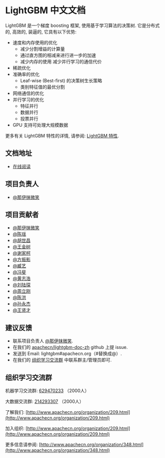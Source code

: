 # LightGBM 中文文档

LightGBM 是一个梯度 boosting 框架, 使用基于学习算法的决策树.
它是分布式的, 高效的, 装逼的, 它具有以下优势:
* 速度和内存使用的优化
  * 减少分割增益的计算量
  * 通过直方图的相减来进行进一步的加速
  * 减少内存的使用
  减少并行学习的通信代价
* 稀疏优化
* 准确率的优化
  * Leaf-wise (Best-first) 的决策树生长策略
  * 类别特征值的最优分割
* 网络通信的优化
* 并行学习的优化
  * 特征并行
  * 数据并行
  * 投票并行
* GPU 支持可处理大规模数据

更多有关 LightGBM 特性的详情, 请参阅: [LightGBM 特性]().

## 文档地址

+   [在线阅读](http://lightgbm.apachecn.org)

## 项目负责人

*   [@那伊抹微笑](https://github.com/wangyangting)

## 项目贡献者

*   [@那伊抹微笑](https://github.com/apachecn/lightgbm-doc-zh)
*   [@陈瑶](https://github.com/apachecn/lightgbm-doc-zh)
*   [@胡世昌](https://github.com/apachecn/lightgbm-doc-zh)
*   [@王金树](https://github.com/apachecn/lightgbm-doc-zh)
*   [@谢家柯](https://github.com/apachecn/lightgbm-doc-zh)
*   [@方振影](https://github.com/apachecn/lightgbm-doc-zh)
*   [@臧艺](https://github.com/apachecn/lightgbm-doc-zh)
*   [@冯斐](https://github.com/apachecn/lightgbm-doc-zh)
*   [@黄志浩](https://github.com/apachecn/lightgbm-doc-zh)
*   [@刘陆琛](https://github.com/apachecn/lightgbm-doc-zh)
*   [@周立刚](https://github.com/apachecn/lightgbm-doc-zh)
*   [@陈洪](https://github.com/apachecn/lightgbm-doc-zh)
*   [@孙永杰](https://github.com/apachecn/lightgbm-doc-zh)
*   [@王贤才](https://github.com/apachecn/lightgbm-doc-zh)

## 建议反馈

*   联系项目负责人 [@那伊抹微笑](https://github.com/wangyangting).
*   在我们的 [apachecn/lightgbm-doc-zh](https://github.com/apachecn/lightgbm-doc-zh) github 上提 issue.
*   发送到 Email: lightgbm#apachecn.org（#替换成@）.
*   在我们的 [组织学习交流群](./apachecn-learning-group.rst) 中联系群主/管理员即可.

## 组织学习交流群

机器学习交流群: [629470233](http://shang.qq.com/wpa/qunwpa?idkey=bcee938030cc9e1552deb3bd9617bbbf62d3ec1647e4b60d9cd6b6e8f78ddc03) （2000人）

大数据交流群: [214293307](http://shang.qq.com/wpa/qunwpa?idkey=bcee938030cc9e1552deb3bd9617bbbf62d3ec1647e4b60d9cd6b6e8f78ddc03) （2000人）

了解我们: [http://www.apachecn.org/organization/209.html](http://www.apachecn.org/organization/209.html)

加入组织: [http://www.apachecn.org/organization/209.html](http://www.apachecn.org/organization/209.html)

更多信息请参阅: [http://www.apachecn.org/organization/348.html](http://www.apachecn.org/organization/348.html)
